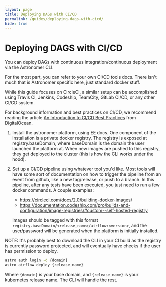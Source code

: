 ```yaml
---
layout: page
title: Deploying DAGs with CI/CD
permalink: /guides/deploying-dags-with-cicd/
hide: true
---
```


# Deploying DAGS with CI/CD

You can deploy DAGs with continuous integration/continuous
deployment via the Astronomer CLI.

For the most part, you can refer to your own CI/CD tools docs.
There isn't much that is Astronomer specific here, just standard
docker stuff.

While this guide focuses on CircleCI, a similar setup can be
accomplished using Travis CI, Jenkins, Codeship, TeamCity,
GitLab CI/CD, or any other CI/CD system.

For background information and best practices on CI/CD, we
recommend reading the article
[An Introduction to CI/CD Best Practices][0] from DigitalOcean.

1. Install the astronomer platform, using EE docs. One component of
  the installation is a private docker registry. The registry is
  exposed at registry.baseDomain, where baseDomain is the domain
  the user launched the platform at. When new images are pushed
  to this registry, they get deployed to the cluster (this is how
  the CLI works under the hood).

1. Set up a CI/CD pipeline using whatever tool you'd like. Most
  tools will have some sort of documentation on how to trigger the
  pipeline from an event from github, like a new tag/release, or
  push to a branch. In this pipeline, after any tests have been
  executed, you just need to run a few docker commands. A couple
  examples:

    * <https://circleci.com/docs/2.0/building-docker-images/>
    * <https://documentation.codeship.com/pro/builds-and-configuration/image-registries/#custom--self-hosted-registry>

    Images should be tagged with this format
    `registry.baseDomain/<release_name>/airflow:<version>`, and the
    user/password will be generated when the platform is initially
    installed.

NOTE: It's probably best to download the CLI in your CI build as
the registry is currently password protected, and will eventually
have checks if the user has permission to deploy.

```bash
astro auth login -d {domain}
astro airflow deploy {release_name}
```

Where `{domain}` is your base domain, and `{release_name}` is
your kubernetes release name. The CLI will handle the rest.

[0]: https://www.digitalocean.com/community/tutorials/an-introduction-to-ci-cd-best-practices
